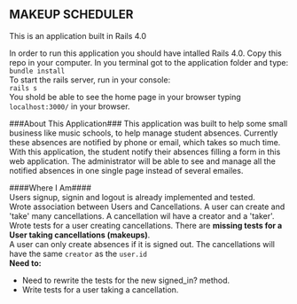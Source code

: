 ## MAKEUP SCHEDULER  ##

This is an application built in Rails 4.0

In order to run this application you should have intalled Rails 4.0.
Copy this repo in your computer. In you terminal got to the application folder and type:  
`bundle install`  
To start the rails server, run in your console:  
`rails s`  
You shold be able to see the home page in your browser typing `localhost:3000/` in your browser.

###About This Application###
This application was built to help some small business like music schools, to help manage student absences. Currently these absences are notified by phone or email, which takes so much time. With this application, the student notify their absences filling a form in this web application. The administrator will be able to see and manage all the notified absences in one single page instead of several emailes.


####Where I Am####  
Users signup, signin and logout is already implemented and tested.  
Wrote association between Users and Cancellations. A user can create and 'take' many cancellations. A cancellation wil have a creator and a 'taker'. Wrote tests for a user creating cancellations. There are **missing tests for a User taking cancellations (makeups)**.  
A user can only create absences if it is signed out. The cancellations will have the same `creator` as the `user.id`  
**Need to:**  
 - Need to rewrite the tests for the new signed_in? method.
 - Write tests for a user taking a cancellation.
